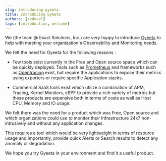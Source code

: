 ```yaml
---
slug: introducing-gyeeta
title: Introducing Gyeeta
authors: [kvdevel]
tags: [introduction, welcome]
---
```


We (the team @ Exact Solutions, Inc.)  are very happy to introduce [Gyeeta](https://github.com/gyeeta) 
to help with meeting your organization's Observability and Monitoring needs.

We felt the need for Gyeeta for the following reasons :

- Few tools exist currently in the Free and Open source space which can be quickly deployed.
  Tools such as [Prometheus](https://prometheus.io) and frameworks such as [Opentracing](https://opentracing.io)
  exist, but require the applications to expose their metrics using exporters or require 
  specific Application stacks.

- Commercial SaaS tools exist which utilize a combination of APM, Tracing, Kernel Monitors, eBPF
  to provide a rich variety of metrics but these products are expensive both in terms of costs as
  well as Host CPU, Memory and IO usage.

We felt there was the need for a product which was Free, Open source and which organizations could
use to monitor their Infrastructure 24x7 non-intrusively and without any application changes.

This requires a tool which would be very lightweight in terms of resource usage and importantly,
provide quick Alerts or Search results to detect any anomaly or degradation.

We hope you try Gyeeta in your environment and find it a useful product.


